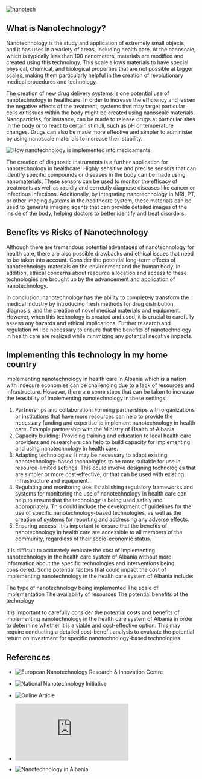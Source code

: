 
![nanotech](https://user-images.githubusercontent.com/115462688/212654323-0b7a7871-e192-4d10-bc1b-2fb21dbb8236.jpg)

## What is Nanotechnology?
Nanotechnology is the study and application of extremely small objects, and it has uses in a variety of areas, including health care. At the nanoscale, which is typically less than 100 nanometers, materials are modified and created using this technology. This scale allows materials to have special physical, chemical, and biological properties that are not possible at bigger scales, making them particularly helpful in the creation of revolutionary medical procedures and technology.

The creation of new drug delivery systems is one potential use of nanotechnology in healthcare. In order to increase the efficiency and lessen the negative effects of the treatment, systems that may target particular cells or tissues within the body might be created using nanoscale materials. Nanoparticles, for instance, can be made to release drugs at particular sites in the body or to react to certain stimuli, such as pH or temperature changes. Drugs can also be made more effective and simpler to administer by using nanoscale materials to increase their stability.

![How nanotechnology is implemented into medicaments](https://www.google.com/url?sa=i&url=https%3A%2F%2Fwww.visualcapitalist.com%2Fthe-future-of-nanotechnology-in-medicine%2F&psig=AOvVaw2ydu2NenI-l-PXk3w5wRi8&ust=1675704229025000&source=images&cd=vfe&ved=0CBAQjRxqFwoTCLiy2ury_vwCFQAAAAAdAAAAABAE)

The creation of diagnostic instruments is a further application for nanotechnology in healthcare. Highly sensitive and precise sensors that can identify specific compounds or diseases in the body can be made using nanomaterials. These sensors can be used to monitor the efficacy of treatments as well as rapidly and correctly diagnose diseases like cancer or infectious infections. Additionally, by integrating nanotechnology in MRI, PT, or other imaging systems in the healthcare system, these materials can be used to generate imaging agents that can provide detailed images of the inside of the body, helping doctors to better identify and treat disorders.

## Benefits vs Risks of Nanotechnology

Although there are tremendous potential advantages of nanotechnology for health care, there are also possible drawbacks and ethical issues that need to be taken into account. Consider the potential long-term effects of nanotechnology materials on the environment and the human body. In addition, ethical concerns about resource allocation and access to these technologies are brought up by the advancement and application of nanotechnology.

In conclusion, nanotechnology has the ability to completely transform the medical industry by introducing fresh methods for drug distribution, diagnosis, and the creation of novel medical materials and equipment. However, when this technology is created and used, it is crucial to carefully assess any hazards and ethical implications. Further research and regulation will be necessary to ensure that the benefits of nanotechnology in health care are realized while minimizing any potential negative impacts.

## Implementing this technology in my home country
Implementing nanotechnology in health care in Albania which is a nation with insecure economies can be challenging due to a lack of resources and infrastructure. However, there are some steps that can be taken to increase the feasibility of implementing nanotechnology in these settings:

1.	Partnerships and collaboration: Forming partnerships with organizations or institutions that have more resources can help to provide the necessary funding and expertise to implement nanotechnology in health care. Example partnership with the Ministry of Health of Albania.
2.	Capacity building: Providing training and education to local health care providers and researchers can help to build capacity for implementing and using nanotechnology in health care.
3.	Adapting technologies: It may be necessary to adapt existing nanotechnology-based technologies to be more suitable for use in resource-limited settings. This could involve designing technologies that are simpler or more cost-effective, or that can be used with existing infrastructure and equipment.
4.	Regulating and monitoring use: Establishing regulatory frameworks and systems for monitoring the use of nanotechnology in health care can help to ensure that the technology is being used safely and appropriately. This could include the development of guidelines for the use of specific nanotechnology-based technologies, as well as the creation of systems for reporting and addressing any adverse effects.
5.	Ensuring access: It is important to ensure that the benefits of nanotechnology in health care are accessible to all members of the community, regardless of their socio-economic status. 

It is difficult to accurately evaluate the cost of implementing nanotechnology in the health care system of Albania without more information about the specific technologies and interventions being considered. Some potential factors that could impact the cost of implementing nanotechnology in the health care system of Albania include:

The type of nanotechnology being implemented
The scale of implementation
The availability of resources
The potential benefits of the technology

It is important to carefully consider the potential costs and benefits of implementing nanotechnology in the health care system of Albania in order to determine whether it is a viable and cost-effective option. This may require conducting a detailed cost-benefit analysis to evaluate the potential return on investment for specific nanotechnology-based technologies.

## References
- ![European Nanotechnology Research & Innovation Centre](https://ec.europa.eu/research-and-innovation/en/projects/success-stories/all/nanotechnology?page=2)

- ![National Nanotechnology Initiative](https://www.nano.gov/about-nanotechnology/applications-nanotechnology)

- ![Online Article](https://www.upm.com/articles/beyond-fossils/22/3d-organs-developed-in-space-and-cells-that-create-energy-the-future-of-health-tech/?utm_source=google&utm_medium=cpc&utm_campaign=contentmarketing&utm_term=HubQ2&utm_content=&gclid=EAIaIQobChMIoPi7tO7-_AIVhO5RCh0uRgmAEAAYASAAEgLOr_D_BwE)

- ![Harvard Research Paper](https://cdn1.sph.harvard.edu/wp-content/uploads/sites/1501/2013/05/Brochure1.pdf)

- ![Nanotechnology in Albania](https://nanoalb.al/nanoalb/)

